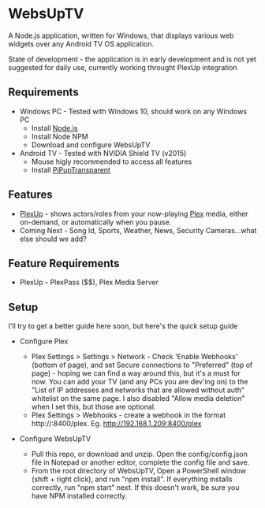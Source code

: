 # WebsUpTV 
A Node.js application, written for Windows, that displays various web widgets over any Android TV OS application.

State of development - the application is in early development and is not yet suggested for daily use, currently working throught PlexUp integration

## Requirements 
- Windows PC - Tested with Windows 10, should work on any Windows PC
  - Install [Node.js](https://nodejs.org/en/download/)
  - Install Node NPM
  - Download and configure WebsUpTV
- Android TV - Tested with NVIDIA Shield TV (v2015)
  - Mouse higly recommended to access all features
  - Install [PiPupTransparent](https://github.com/my-ugly-code/PiPupTransparent/releases)

## Features
- [PlexUp](https://github.com/my-ugly-code/WebsUpTV/blob/main/README.md#plexup) - shows actors/roles from your now-playing [Plex](https://play.google.com/store/apps/details?id=com.plexapp.android&hl=en_US&gl=US) media, either on-demand, or automatically when you pause.
- Coming Next - Song Id, Sports, Weather, News, Security Cameras...what else should we add?

## Feature Requirements
- PlexUp - PlexPass ($$), Plex Media Server

## Setup
I'll try to get a better guide here soon, but here's the quick setup guide
- Configure Plex
  - Plex Settings > Settings > Network - Check 'Enable Webhooks' (bottom of page), and set Secure connections to "Preferred" (top of page) - hoping we can find a way around this, but it's a must for now. You can add your TV (and any PCs you are dev'ing on) to the "List of IP addresses and networks that are allowed without auth" whitelist on the same page. I also disabled "Allow media deletion" when I set this, but those are optional.
  - Plex Settings > Webhooks - create a webhook in the format http://<WebsUpTV PC IP>:8400/plex. Eg. http://192.168.1.209:8400/plex
 
- Configure WebsUpTV
  - Pull this repo, or download and unzip. Open the config/config.json file in Notepad or another editor, complete the config file and save.
  - From the root directory of WebsUpTV, Open a PowerShell window (shift + right click), and run "npm install". If everything installs correctly, run "npm start" next. If this doesn't work, be sure you have NPM installed correctly.
  
